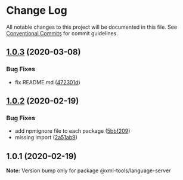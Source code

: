 # Change Log

All notable changes to this project will be documented in this file.
See [Conventional Commits](https://conventionalcommits.org) for commit guidelines.

## [1.0.3](https://github.com/SAP/xml-tools/compare/@xml-tools/language-server@1.0.2...@xml-tools/language-server@1.0.3) (2020-03-08)

### Bug Fixes

- fix README.md ([472301d](https://github.com/SAP/xml-tools/commit/472301d))

## [1.0.2](https://github.com/SAP/xml-tools/compare/@xml-tools/language-server@1.0.1...@xml-tools/language-server@1.0.2) (2020-02-19)

### Bug Fixes

- add npmignore file to each package ([5bbf209](https://github.com/SAP/xml-tools/commit/5bbf209))
- missing import ([2a51ab9](https://github.com/SAP/xml-tools/commit/2a51ab9))

## 1.0.1 (2020-02-19)

**Note:** Version bump only for package @xml-tools/language-server
